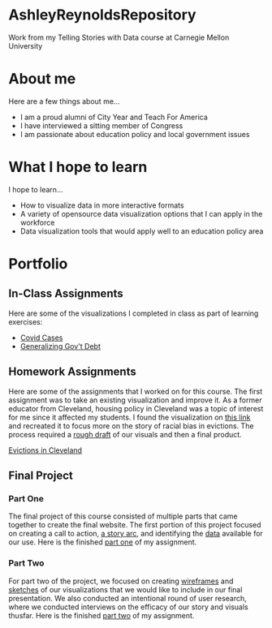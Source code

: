 # AshleyReynoldsRepository

Work from my Telling Stories with Data course at Carnegie Mellon University

# About me

Here are a few things about me...

- I am a proud alumni of City Year and Teach For America
- I have interviewed a sitting member of Congress
- I am passionate about education policy and local government issues

# What I hope to learn

I hope to learn...

- How to visualize data in more interactive formats 
- A variety of opensource data visualization options that I can apply in the workforce 
- Data visualization tools that would apply well to an education policy area

# Portfolio

## In-Class Assignments

Here are some of the visualizations I completed in class as part of learning exercises:
- [Covid Cases](https://areyn258.github.io/AshleyReynoldsRepository/page2.html)
- [Generalizing Gov't Debt](https://areyn258.github.io/AshleyReynoldsRepository/dataviz2.html)

## Homework Assignments

Here are some of the assignments that I worked on for this course.  The first assignment was to take an existing visualization and improve it.  As a former educator from Cleveland, housing policy in Cleveland was a topic of interest for me since it affected my students.  I found the visualization on [this link](https://github.com/areyn258/AshleyReynoldsRepository/blob/main/test1.jpg) and recreated it to focus more on the story of racial bias in evictions.  The process required a [rough draft](https://github.com/areyn258/AshleyReynoldsRepository/blob/main/IMG_2606.jpg) of our visuals and then a final product. 

[Evictions in Cleveland](https://github.com/areyn258/AshleyReynoldsRepository/blob/main/Assignments3%264.md)

## Final Project 

### Part One

The final project of this course consisted of multiple parts that came together to create the final website.  The first portion of this project focused on creating a call to action, [a story arc](https://github.com/areyn258/AshleyReynoldsRepository/blob/main/Story%20arc%201.jpg), and identifying the [data](https://github.com/areyn258/AshleyReynoldsRepository/blob/main/Broadband%20Availability%20map%20data.zip) available for our use.  Here is the finished [part one](https://github.com/areyn258/AshleyReynoldsRepository/blob/main/final_project_AshleyReynolds.md) of my assignment.

### Part Two

For part two of the project, we focused on creating [wireframes](https://github.com/areyn258/AshleyReynoldsRepository/blob/main/Sketches%202.jpg) and [sketches](https://github.com/areyn258/AshleyReynoldsRepository/blob/main/Sketches%201.jpg) of our visualizations that we would like to include in our final presentation.  We also conducted an intentional round of user research, where we conducted interviews on the efficacy of our story and visuals thusfar.  Here is the finished [part two](https://github.com/areyn258/AshleyReynoldsRepository/blob/main/Final_Project_Part2.md) of my assignment.


